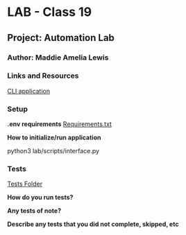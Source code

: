# LAB - Class 19
## Project: Automation Lab
### Author: Maddie Amelia Lewis

### Links and Resources

[CLI application](lab/scripts/automate.py)

### Setup

**.env requirements** 
[Requirements.txt](requirements.txt)

**How to initialize/run application** 

python3 lab/scripts/interface.py


### Tests

[Tests Folder](lab/scripts/tests)

**How do you run tests?**

**Any tests of note?**

**Describe any tests that you did not complete, skipped, etc**